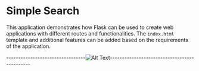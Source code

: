# Simple Search
This application demonstrates how Flask can be used to create web applications with different routes and functionalities.
The `index.html` template and additional features can be added based on the requirements of the application.


---------------------------------![Alt Text](https://cssbud.com/wp-content/uploads/2021/05/thanks-for-your-time.gif)---------------------------------------------
